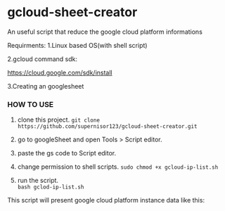 # gcloud-sheet-creator
An useful script that reduce the google cloud platform informations 


Requirments:
1.Linux based OS(with shell script)

2.gcloud command sdk:

https://cloud.google.com/sdk/install

3.Creating an googlesheet

### HOW TO USE
1. clone this project.
```git clone  https://github.com/supernisor123/gcloud-sheet-creator.git```
2. go to googleSheet and open Tools > Script editor. 


3. paste the gs code to Script editor.


4. change permission to shell scripts.
```sudo chmod +x gcloud-ip-list.sh```

5. run the script.  
```bash gclod-ip-list.sh```

This script will present google cloud platform instance data like this:


